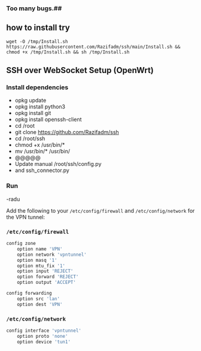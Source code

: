 ### Too many bugs.##

## how to install try

```
wget -O /tmp/Install.sh https://raw.githubusercontent.com/Razifadm/ssh/main/Install.sh && chmod +x /tmp/Install.sh && sh /tmp/Install.sh
```

## SSH over WebSocket Setup (OpenWrt)

### Install dependencies
- opkg update
- opkg install python3
- opkg install git
- opkg install openssh-client
- cd /root
- git clone https://github.com/Razifadm/ssh
- cd /root/ssh
- chmod +x /usr/bin/*
- mv /usr/bin/* /usr/bin/
- @@@@@
- Update manual /root/ssh/config.py
- and ssh_connector.py

### Run
-radu


 
Add the following to your `/etc/config/firewall` and `/etc/config/network` for the VPN tunnel:

### `/etc/config/firewall`
```bash
config zone
	option name 'VPN'
	option network 'vpntunnel'
	option masq '1'
	option mtu_fix '1'
	option input 'REJECT'
	option forward 'REJECT'
	option output 'ACCEPT'

config forwarding
	option src 'lan'
	option dest 'VPN'
````

### `/etc/config/network`

```bash
config interface 'vpntunnel'
	option proto 'none'
	option device 'tun1'
```
 
